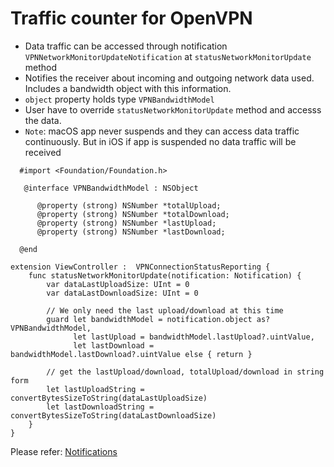 # Traffic counter for OpenVPN

- Data traffic can be accessed through notification `VPNNetworkMonitorUpdateNotification` at `statusNetworkMonitorUpdate` method
- Notifies the receiver about incoming and outgoing network data used. Includes a bandwidth object with this   information.
- `object` property holds type `VPNBandwidthModel`
-  User have to override `statusNetworkMonitorUpdate` method and accesss the data.
-  `Note`: 
    macOS app never suspends and they can access data traffic continuously. But in iOS if app is suspended no data traffic will be received

```
  #import <Foundation/Foundation.h>
 
   @interface VPNBandwidthModel : NSObject
   
      @property (strong) NSNumber *totalUpload;
      @property (strong) NSNumber *totalDownload;
      @property (strong) NSNumber *lastUpload;
      @property (strong) NSNumber *lastDownload;
   
  @end
```


```
extension ViewController :  VPNConnectionStatusReporting {
    func statusNetworkMonitorUpdate(notification: Notification) {
        var dataLastUploadSize: UInt = 0
        var dataLastDownloadSize: UInt = 0
        
        // We only need the last upload/download at this time
        guard let bandwidthModel = notification.object as? VPNBandwidthModel,
              let lastUpload = bandwidthModel.lastUpload?.uintValue,
              let lastDownload = bandwidthModel.lastDownload?.uintValue else { return }
        
        // get the lastUpload/download, totalUpload/download in string form
        let lastUploadString = convertBytesSizeToString(dataLastUploadSize)
        let lastDownloadString = convertBytesSizeToString(dataLastDownloadSize)
    }
}
```

Please refer: [Notifications](https://github.com/wlvpn/ConsumerVPN-iOS/blob/main/SDK/Documentation/Notifications.md)
